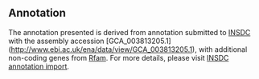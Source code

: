 
Annotation
----------

The annotation presented is derived from annotation submitted to
[INSDC](http://www.insdc.org) with the assembly accession [GCA\_003813205.1]
(http://www.ebi.ac.uk/ena/data/view/GCA_003813205.1),
with additional non-coding genes from
[Rfam](http://rfam.xfam.org/). For more details, please visit [INSDC
annotation import](http://ensemblgenomes.org/info/data/insdc_annotation).
